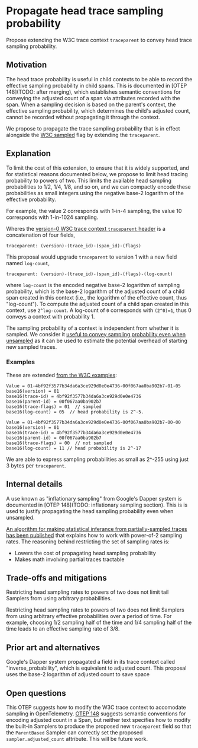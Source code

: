 # Propagate head trace sampling probability

Propose extending the W3C trace context `traceparent` to convey head trace sampling probability.

## Motivation

The head trace probability is useful in child contexts to be able to
record the effective sampling probability in child spans.  This is
documented in [OTEP 148](TODO: after merging), which establishes
semantic conventions for conveying the adjusted count of a span via
attributes recorded with the span.  When a sampling decision is based
on the parent's context, the effective sampling probability, which
determines the child's adjusted count, cannot be recorded without
propagating it through the context.

We propose to propagate the trace sampling probability that is in
effect alongside the [W3C
sampled](https://www.w3.org/TR/trace-context/#sampled-flag) flag by
extending the `traceparent`.

## Explanation

To limit the cost of this extension, to ensure that it is widely
supported, and for statistical reasons documented below, we propose to
limit head tracing probability to powers of two.  This limits the
available head sampling probabilities to 1/2, 1/4, 1/8, and so on, and
we can compactly encode these probabilities as small integers using
the negative base-2 logarithm of the effective probability.

For example, the value 2 corresponds with 1-in-4 sampling, the value
10 corresponds with 1-in-1024 sampling.

Wheres the [version-0 W3C trace context `traceparent`
header](https://www.w3.org/TR/trace-context/#examples-of-http-traceparent-headers)
is a concatenation of four fields,

```
traceparent: (version)-(trace_id)-(span_id)-(flags)
```

This proposal would upgrade `traceparent` to version 1 with a new
field named `log-count`,

```
traceparent: (version)-(trace_id)-(span_id)-(flags)-(log-count)
```

where `log-count` is the encoded negative base-2 logarithm of
sampling probability, which is the base-2 logarithm of the adjusted
count of a child span created in this context (i.e., the logarithm of
the effective count, thus "log-count").  To compute the adjusted count
of a child span created in this context, use `2^log-count`.  A
log-count of `0` corresponds with `(2^0)=1`, thus 0 conveys a context
with probability 1.

The sampling probability of a context is independent from whether it
is sampled.  We consider it [useful to convey sampling probability
even when unsampled]() as it can be used to estimate the potential
overhead of starting new sampled traces.

### Examples

These are extended [from the W3C
examples](https://www.w3.org/TR/trace-context/#examples-of-http-traceparent-headers):

```
Value = 01-4bf92f3577b34da6a3ce929d0e0e4736-00f067aa0ba902b7-01-05
base16(version) = 01
base16(trace-id) = 4bf92f3577b34da6a3ce929d0e0e4736
base16(parent-id) = 00f067aa0ba902b7
base16(trace-flags) = 01  // sampled
base16(log-count) = 05  // head probability is 2^-5.
```

```
Value = 01-4bf92f3577b34da6a3ce929d0e0e4736-00f067aa0ba902b7-00-00
base16(version) = 01
base16(trace-id) = 4bf92f3577b34da6a3ce929d0e0e4736
base16(parent-id) = 00f067aa0ba902b7
base16(trace-flags) = 00  // not sampled
base16(log-count) = 11 // head probability is 2^-17
```

We are able to express sampling probabilities as small as 2^-255 using
just 3 bytes per `traceparent`.

## Internal details

A use known as "inflationary sampling" from Google's Dapper system is
documented in [OTEP 148](TODO: inflationary sampling section).  This
is is used to justify propagating the head sampling probability even
when unsampled.

[An algorithm for making statistical inferance from partially-sampled
traces has been published](https://arxiv.org/pdf/2107.07703.pdf) that
explains how to work with power-of-2 sampling rates.  The reasoning
behind restricting the set of sampling rates is:

- Lowers the cost of propagating head sampling probability
- Makes math involving partial traces tractable

## Trade-offs and mitigations

Restricting head sampling rates to powers of two does not limit tail
Samplers from using arbitrary probabilities.

Restricting head sampling rates to powers of two does not limit
Samplers from using arbitrary effective probabilities over a period of
time.  For example, choosing 1/2 sampling half of the time and 1/4
sampling half of the time leads to an effective sampling rate of 3/8.

## Prior art and alternatives

Google's Dapper system propagated a field in its trace context called
"inverse_probability", which is equivalent to adjusted count.  This
proposal uses the base-2 logarithm of adjusted count to save space

## Open questions

This OTEP suggests how to modify the W3C trace context to accomodate
sampling in OpenTelemetry.  [OTEP 148](TODO) suggests semantic
conventions for encoding adjusted count in a Span, but neither text
specifies how to modify the built-in Samplers to produce the proposed
new `traceparent` field so that the `ParentBased` Sampler can
correctly set the proposed `sampler.adjusted_count` attribute.  This
will be future work.
